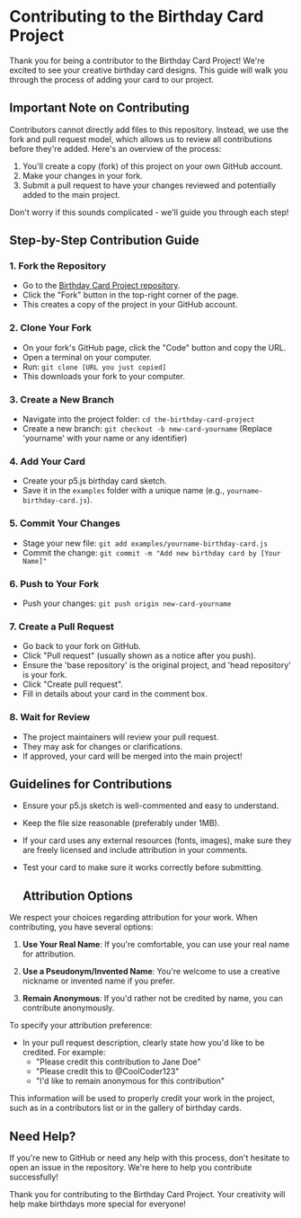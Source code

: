 # Contributing to the Birthday Card Project

Thank you for being a contributor to the Birthday Card Project! We're excited to see your creative birthday card designs. This guide will walk you through the process of adding your card to our project.

## Important Note on Contributing

Contributors cannot directly add files to this repository. Instead, we use the fork and pull request model, which allows us to review all contributions before they're added. Here's an overview of the process:

1. You'll create a copy (fork) of this project on your own GitHub account.
2. Make your changes in your fork.
3. Submit a pull request to have your changes reviewed and potentially added to the main project.

Don't worry if this sounds complicated - we'll guide you through each step!

## Step-by-Step Contribution Guide

### 1. Fork the Repository

- Go to the [Birthday Card Project repository](https://github.com/ashleysally00/the-birthday-card-project).
- Click the "Fork" button in the top-right corner of the page.
- This creates a copy of the project in your GitHub account.

### 2. Clone Your Fork

- On your fork's GitHub page, click the "Code" button and copy the URL.
- Open a terminal on your computer.
- Run: `git clone [URL you just copied]`
- This downloads your fork to your computer.

### 3. Create a New Branch

- Navigate into the project folder: `cd the-birthday-card-project`
- Create a new branch: `git checkout -b new-card-yourname`
  (Replace 'yourname' with your name or any identifier)

### 4. Add Your Card

- Create your p5.js birthday card sketch.
- Save it in the `examples` folder with a unique name (e.g., `yourname-birthday-card.js`).

### 5. Commit Your Changes

- Stage your new file: `git add examples/yourname-birthday-card.js`
- Commit the change: `git commit -m "Add new birthday card by [Your Name]"`

### 6. Push to Your Fork

- Push your changes: `git push origin new-card-yourname`

### 7. Create a Pull Request

- Go back to your fork on GitHub.
- Click "Pull request" (usually shown as a notice after you push).
- Ensure the 'base repository' is the original project, and 'head repository' is your fork.
- Click "Create pull request".
- Fill in details about your card in the comment box.

### 8. Wait for Review

- The project maintainers will review your pull request.
- They may ask for changes or clarifications.
- If approved, your card will be merged into the main project!

## Guidelines for Contributions

- Ensure your p5.js sketch is well-commented and easy to understand.
- Keep the file size reasonable (preferably under 1MB).
- If your card uses any external resources (fonts, images), make sure they are freely licensed and include attribution in your comments.
- Test your card to make sure it works correctly before submitting.

  ## Attribution Options

We respect your choices regarding attribution for your work. When contributing, you have several options:

1. **Use Your Real Name**: If you're comfortable, you can use your real name for attribution.

2. **Use a Pseudonym/Invented Name**: You're welcome to use a creative nickname or invented name if you prefer.

3. **Remain Anonymous**: If you'd rather not be credited by name, you can contribute anonymously.

To specify your attribution preference:

- In your pull request description, clearly state how you'd like to be credited. For example:
  - "Please credit this contribution to Jane Doe"
  - "Please credit this to @CoolCoder123"
  - "I'd like to remain anonymous for this contribution"

This information will be used to properly credit your work in the project, such as in a contributors list or in the gallery of birthday cards.

## Need Help?

If you're new to GitHub or need any help with this process, don't hesitate to open an issue in the repository. We're here to help you contribute successfully!

Thank you for contributing to the Birthday Card Project. Your creativity will help make birthdays more special for everyone!
